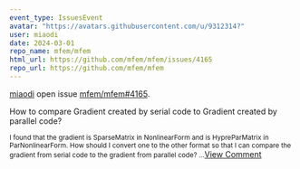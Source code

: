 ```yaml
---
event_type: IssuesEvent
avatar: "https://avatars.githubusercontent.com/u/9312314?"
user: miaodi
date: 2024-03-01
repo_name: mfem/mfem
html_url: https://github.com/mfem/mfem/issues/4165
repo_url: https://github.com/mfem/mfem
---
```


<a href='https://github.com/miaodi' target='_blank'>miaodi</a> open issue <a href='https://github.com/mfem/mfem/issues/4165' target='_blank'>mfem/mfem#4165</a>.

<p>How to compare Gradient created by serial code to Gradient created by parallel code?</p><small>I found that the gradient is SparseMatrix in NonlinearForm and is HypreParMatrix in ParNonlinearForm. How should I convert one to the other format so that I can compare the gradient from serial code to the gradient from parallel code?...</small><a href='https://github.com/mfem/mfem/issues/4165' target='_blank'>View Comment</a>